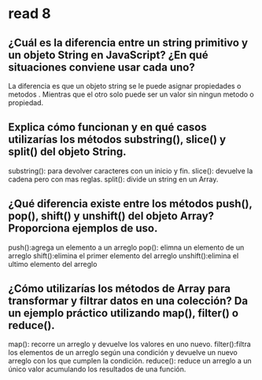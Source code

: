 # read 8

## ¿Cuál es la diferencia entre un string primitivo y un objeto String en JavaScript? ¿En qué situaciones conviene usar cada uno?

La diferencia es que un objeto string se le puede asignar propiedades o metodos . Mientras que el otro solo puede ser un valor sin ningun metodo o propiedad.
## Explica cómo funcionan y en qué casos utilizarías los métodos substring(), slice() y split() del objeto String.

substring(): para devolver caracteres con un inicio y fin.
slice(): devuelve la cadena pero con mas reglas.
split(): divide un string en un Array.
## ¿Qué diferencia existe entre los métodos push(), pop(), shift() y unshift() del objeto Array? Proporciona ejemplos de uso.

push():agrega un elemento a un arreglo
pop(): elimna un elemento de un arreglo
shift():elimina el primer elemento del arreglo
unshift():elimina el ultimo elemento del arreglo

## ¿Cómo utilizarías los métodos de Array para transformar y filtrar datos en una colección? Da un ejemplo práctico utilizando map(), filter() o reduce().

map(): recorre un arreglo y devuelve los valores en uno nuevo.
filter():filtra los elementos de un arreglo según una condición y devuelve un nuevo arreglo con los que cumplen la condición.
reduce(): reduce un arreglo a un único valor acumulando los resultados de una función.